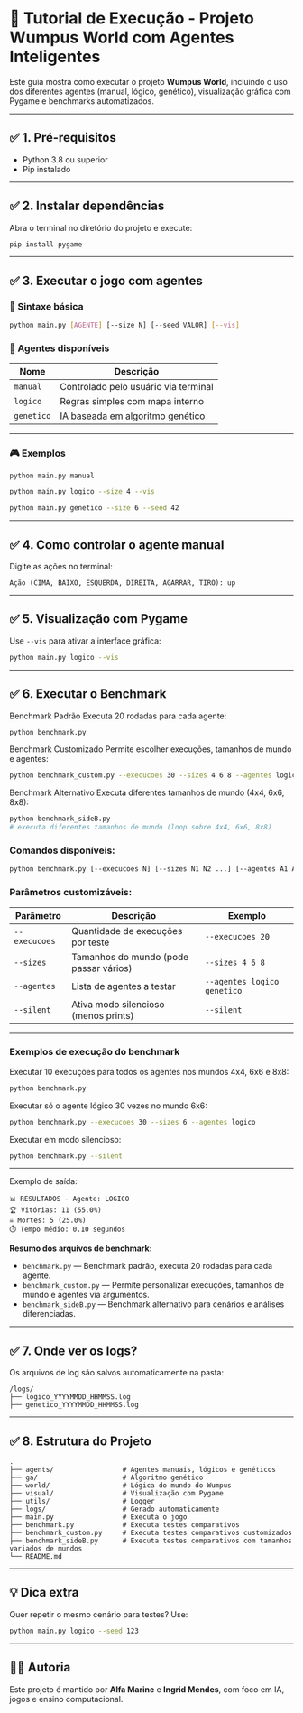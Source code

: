 # 📘 Tutorial de Execução - Projeto Wumpus World com Agentes Inteligentes

Este guia mostra como executar o projeto **Wumpus World**, incluindo o uso dos diferentes agentes (manual, lógico, genético), visualização gráfica com Pygame e benchmarks automatizados.

---

## ✅ 1. Pré-requisitos

- Python 3.8 ou superior
- Pip instalado

---

## ✅ 2. Instalar dependências

Abra o terminal no diretório do projeto e execute:

```bash
pip install pygame
```

---

## ✅ 3. Executar o jogo com agentes

### 📌 Sintaxe básica

```bash
python main.py [AGENTE] [--size N] [--seed VALOR] [--vis]
```

### 🧠 Agentes disponíveis

| Nome       | Descrição                                      |
|------------|-----------------------------------------------|
| `manual`   | Controlado pelo usuário via terminal           |
| `logico`   | Regras simples com mapa interno                |
| `genetico` | IA baseada em algoritmo genético               |

---

### 🎮 Exemplos

```bash
python main.py manual
```

```bash
python main.py logico --size 4 --vis
```

```bash
python main.py genetico --size 6 --seed 42
```

---

## ✅ 4. Como controlar o agente manual

Digite as ações no terminal:

```text
Ação (CIMA, BAIXO, ESQUERDA, DIREITA, AGARRAR, TIRO): up
```

---

## ✅ 5. Visualização com Pygame

Use `--vis` para ativar a interface gráfica:

```bash
python main.py logico --vis
```

---

## ✅ 6. Executar o Benchmark

Benchmark Padrão
Executa 20 rodadas para cada agente:

```bash
python benchmark.py
```

Benchmark Customizado
Permite escolher execuções, tamanhos de mundo e agentes:

```bash
python benchmark_custom.py --execucoes 30 --sizes 4 6 8 --agentes logico genetico
```

Benchmark Alternativo
Executa diferentes tamanhos de mundo (4x4, 6x6, 8x8):

```bash
python benchmark_sideB.py
# executa diferentes tamanhos de mundo (loop sobre 4x4, 6x6, 8x8)
```
### Comandos disponíveis:

```bash
python benchmark.py [--execucoes N] [--sizes N1 N2 ...] [--agentes A1 A2 ...] [--silent]
```

### Parâmetros customizáveis:

| Parâmetro     | Descrição                                 | Exemplo                 |
|---------------|---------------------------------------------|--------------------------|
| `--execucoes` | Quantidade de execuções por teste           | `--execucoes 20`         |
| `--sizes`     | Tamanhos do mundo (pode passar vários)      | `--sizes 4 6 8`          |
| `--agentes`   | Lista de agentes a testar                   | `--agentes logico genetico` |
| `--silent`    | Ativa modo silencioso (menos prints)        | `--silent`               |

---
### Exemplos de execução do benchmark

Executar 10 execuções para todos os agentes nos mundos 4x4, 6x6 e 8x8:

```bash
python benchmark.py
```

Executar só o agente lógico 30 vezes no mundo 6x6:

```bash
python benchmark.py --execucoes 30 --sizes 6 --agentes logico
```

Executar em modo silencioso:

```bash
python benchmark.py --silent
```

---

Exemplo de saída:

```
📊 RESULTADOS - Agente: LOGICO
🏆 Vitórias: 11 (55.0%)
☠️ Mortes: 5 (25.0%)
⏱️ Tempo médio: 0.10 segundos
```

**Resumo dos arquivos de benchmark:**

- `benchmark.py` — Benchmark padrão, executa 20 rodadas para cada agente.
- `benchmark_custom.py` — Permite personalizar execuções, tamanhos de mundo e agentes via argumentos.
- `benchmark_sideB.py` — Benchmark alternativo para cenários e análises diferenciadas.

---

## ✅ 7. Onde ver os logs?

Os arquivos de log são salvos automaticamente na pasta:

```
/logs/
├── logico_YYYYMMDD_HHMMSS.log
├── genetico_YYYYMMDD_HHMMSS.log
```

---

## ✅ 8. Estrutura do Projeto

```
.
├── agents/                 # Agentes manuais, lógicos e genéticos
├── ga/                     # Algoritmo genético
├── world/                  # Lógica do mundo do Wumpus
├── visual/                 # Visualização com Pygame
├── utils/                  # Logger
├── logs/                   # Gerado automaticamente
├── main.py                 # Executa o jogo
├── benchmark.py            # Executa testes comparativos
├── benchmark_custom.py     # Executa testes comparativos customizados
├── benchmark_sideB.py      # Executa testes comparativos com tamanhos variados de mundos
└── README.md
```

---

## 💡 Dica extra

Quer repetir o mesmo cenário para testes? Use:

```bash
python main.py logico --seed 123
```

---

## 👩‍💻 Autoria

Este projeto é mantido por **Alfa Marine** e **Ingrid Mendes**, com foco em IA, jogos e ensino computacional.